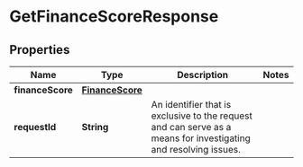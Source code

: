 

# GetFinanceScoreResponse


## Properties

| Name | Type | Description | Notes |
|------------ | ------------- | ------------- | -------------|
|**financeScore** | [**FinanceScore**](FinanceScore.md) |  |  |
|**requestId** | **String** | An identifier that is exclusive to the request and can serve as a means for investigating and resolving issues. |  |



